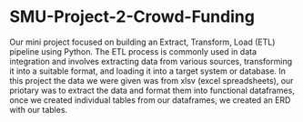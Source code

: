 # SMU-Project-2-Crowd-Funding
Our mini project focused on building an Extract, Transform, Load (ETL) pipeline using Python. The ETL process is commonly used in data integration and involves extracting data from various sources, transforming it into a suitable format, and loading it into a target system or database. In this project the data we were given was from xlsv (excel spreadsheets), our priotary was to extract the data and format them into functional dataframes, once we created individual tables from our dataframes, we created an ERD with our tables.
